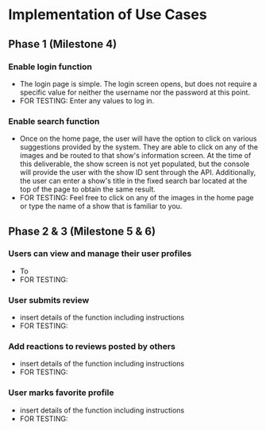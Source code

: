 # Implementation of Use Cases

## Phase 1 (Milestone 4)
### Enable login function
- The login page is simple. The login screen opens, but does not require a specific value for neither the username nor the password at this point.
- FOR TESTING: Enter any values to log in.

### Enable search function
- Once on the home page, the user will have the option to click on various suggestions provided by the system.
They are able to click on any of the images and be routed to that show's information screen.
At the time of this deliverable, the show screen is not yet populated, but the console will provide the user with the show ID sent through the API.
Additionally, the user can enter a show's title in the fixed search bar located at the top of the page to obtain the same result.
- FOR TESTING: Feel free to click on any of the images in the home page or type the name of a show that is familiar to you.


## Phase 2 & 3 (Milestone 5 & 6)
### Users can view and manage their user profiles
- To 
- FOR TESTING:
### User submits review
- insert details of the function including instructions
- FOR TESTING:
### Add reactions to reviews posted by others
- insert details of the function including instructions
- FOR TESTING:
### User marks favorite profile
- insert details of the function including instructions
- FOR TESTING:
